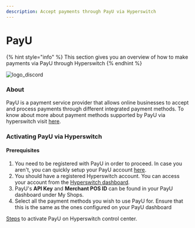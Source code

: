 ```yaml
---
description: Accept payments through PayU via Hyperswitch
---
```


# PayU

{% hint style="info" %}
This section gives you an overview of how to make payments via PayU through Hyperswitch
{% endhint %}

![logo\_discord](https://payswitcher.com/icons/homePageIcons/logos/payuLogo.svg)

### About

PayU is a payment service provider that allows online businesses to accept and process payments through different integrated payment methods. To know about more about payment methods supported by PayU via hyperswitch visit [here](https://payswitcher.com/pm-list).

### Activating PayU via Hyperswitch

#### Prerequisites

1. You need to be registered with PayU in order to proceed. In case you aren't, you can quickly setup your PayU account [here](https://corporate.payu.com/).
2. You should have a registered Hyperswitch account. You can access your account from the [Hyperswitch dashboard](https://app.payswitcher.com/).
3. PayU's **API Key** and **Merchant POS ID** can be found in your PayU dashboard under My Shops.
4. Select all the payment methods you wish to use PayU for. Ensure that this is the same as the ones configured on your PayU dashboard

&#x20;[Steps](https://docs.payswitcher.com/hyperswitch-cloud/connectors/activate-connector-on-hyperswitch) to activate PayU on Hyperswitch control center.

